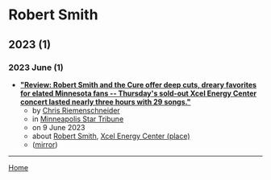 # Robert Smith

## 2023 (1)

### 2023 June (1)

 - [**"Review: Robert Smith and the Cure offer deep cuts, dreary favorites for elated Minnesota fans -- Thursday's sold-out Xcel Energy Center concert lasted nearly three hours with 29 songs."**](https://www.startribune.com/review-robert-smith-and-the-cure-offer-deep-cuts-dreary-favorites-for-elated-minnesota-fans/600281313/)
    - by [Chris Riemenschneider](../../authors/chris-riemenschneider/index.md)
    - in [Minneapolis Star Tribune](../../publications/k-o/minneapolis-star-tribune/index.md)
    - on 9 June 2023
    - about [Robert Smith](../../topics/robert-smith/index.md), [Xcel Energy Center (place)](../../topics/place/xcel-energy-center/index.md)
    - ([mirror](https://web.archive.org/web/*/https://www.startribune.com/review-robert-smith-and-the-cure-offer-deep-cuts-dreary-favorites-for-elated-minnesota-fans/600281313/))

----

[Home](../index.md)
